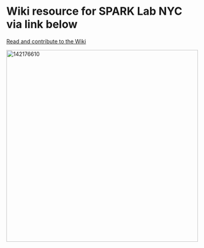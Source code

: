 # Wiki resource for SPARK Lab NYC via link below

[Read and contribute to the Wiki](https://github.com/sparklabnyc/resources/wiki)

<img width="500" height="500" alt="142176610" src="https://github.com/user-attachments/assets/fd577e13-d9c5-43fb-9a21-953c12cf7dd0" />
